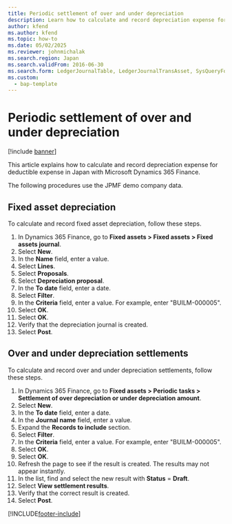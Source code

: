 ```yaml
---
title: Periodic settlement of over and under depreciation
description: Learn how to calculate and record depreciation expense for deductible expense in Japan with Microsoft Dynamics 365 Finance.
author: kfend
ms.author: kfend
ms.topic: how-to
ms.date: 05/02/2025
ms.reviewer: johnmichalak
ms.search.region: Japan
ms.search.validFrom: 2016-06-30
ms.search.form: LedgerJournalTable, LedgerJournalTransAsset, SysQueryForm, AssetDepPreTaxDedProcess_JP, AssetDepPreTaxDedProcessDetail_JP
ms.custom: 
  - bap-template
---
```


# Periodic settlement of over and under depreciation

[!include [banner](../../includes/banner.md)]

This article explains how to calculate and record depreciation expense for deductible expense in Japan with Microsoft Dynamics 365 Finance.

The following procedures use the JPMF demo company data.

## Fixed asset depreciation

To calculate and record fixed asset depreciation, follow these steps.

1. In Dynamics 365 Finance, go to **Fixed assets \> Fixed assets \> Fixed assets journal**.
1. Select **New**.
1. In the **Name** field, enter a value.
1. Select **Lines**.
1. Select **Proposals**.
1. Select **Depreciation proposal**.
1. In the **To date** field, enter a date. 
1. Select **Filter**.
1. In the **Criteria** field, enter a value. For example, enter "BUILM-000005".  
1. Select **OK**.
1. Select **OK**.
1. Verify that the depreciation journal is created.  
1. Select **Post**.

## Over and under depreciation settlements

To calculate and record over and under depreciation settlements, follow these steps.

1. In Dynamics 365 Finance, go to **Fixed assets \> Periodic tasks \> Settlement of over depreciation or under depreciation amount**.
1. Select **New**.
1. In the **To date** field, enter a date.
1. In the **Journal name** field, enter a value.
1. Expand the **Records to include** section.
1. Select **Filter**.
1. In the **Criteria** field, enter a value. For example, enter "BUILM-000005".  
1. Select **OK**.
1. Select **OK**.
1. Refresh the page to see if the result is created. The results may not appear instantly. 
1. In the list, find and select the new result with **Status** = **Draft**.  
1. Select **View settlement results**.
1. Verify that the correct result is created.  
1. Select **Post**.



[!INCLUDE[footer-include](../../../includes/footer-banner.md)]
